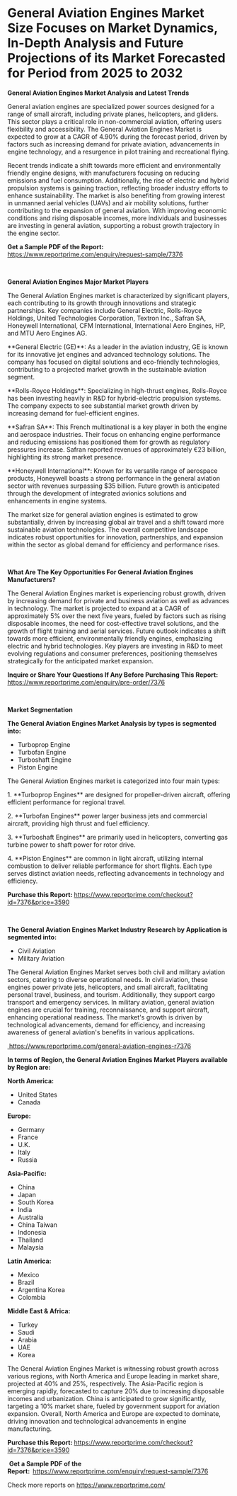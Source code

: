 <p><h1>General Aviation Engines Market Size Focuses on Market Dynamics, In-Depth Analysis and Future Projections of its Market Forecasted for Period from 2025 to 2032</h1></p><p><strong>General Aviation Engines Market Analysis and Latest Trends</strong></p>
<p><p>General aviation engines are specialized power sources designed for a range of small aircraft, including private planes, helicopters, and gliders. This sector plays a critical role in non-commercial aviation, offering users flexibility and accessibility. The General Aviation Engines Market is expected to grow at a CAGR of 4.90% during the forecast period, driven by factors such as increasing demand for private aviation, advancements in engine technology, and a resurgence in pilot training and recreational flying.</p><p>Recent trends indicate a shift towards more efficient and environmentally friendly engine designs, with manufacturers focusing on reducing emissions and fuel consumption. Additionally, the rise of electric and hybrid propulsion systems is gaining traction, reflecting broader industry efforts to enhance sustainability. The market is also benefiting from growing interest in unmanned aerial vehicles (UAVs) and air mobility solutions, further contributing to the expansion of general aviation. With improving economic conditions and rising disposable incomes, more individuals and businesses are investing in general aviation, supporting a robust growth trajectory in the engine sector.</p></p>
<p><strong>Get a Sample PDF of the Report:&nbsp;</strong> <a href="https://www.reportprime.com/enquiry/request-sample/7376?utm_campaign=3453&utm_medium=2&utm_source=Github&utm_content=ia&utm_term=19032025&utm_id=general-aviation-engines">https://www.reportprime.com/enquiry/request-sample/7376</a></p>
<p>&nbsp;</p>
<p><strong>General Aviation Engines Major Market Players</strong></p>
<p><p>The General Aviation Engines market is characterized by significant players, each contributing to its growth through innovations and strategic partnerships. Key companies include General Electric, Rolls-Royce Holdings, United Technologies Corporation, Textron Inc., Safran SA, Honeywell International, CFM International, International Aero Engines, HP, and MTU Aero Engines AG.</p><p>**General Electric (GE)**: As a leader in the aviation industry, GE is known for its innovative jet engines and advanced technology solutions. The company has focused on digital solutions and eco-friendly technologies, contributing to a projected market growth in the sustainable aviation segment.</p><p>**Rolls-Royce Holdings**: Specializing in high-thrust engines, Rolls-Royce has been investing heavily in R&D for hybrid-electric propulsion systems. The company expects to see substantial market growth driven by increasing demand for fuel-efficient engines.</p><p>**Safran SA**: This French multinational is a key player in both the engine and aerospace industries. Their focus on enhancing engine performance and reducing emissions has positioned them for growth as regulatory pressures increase. Safran reported revenues of approximately €23 billion, highlighting its strong market presence.</p><p>**Honeywell International**: Known for its versatile range of aerospace products, Honeywell boasts a strong performance in the general aviation sector with revenues surpassing $35 billion. Future growth is anticipated through the development of integrated avionics solutions and enhancements in engine systems.</p><p>The market size for general aviation engines is estimated to grow substantially, driven by increasing global air travel and a shift toward more sustainable aviation technologies. The overall competitive landscape indicates robust opportunities for innovation, partnerships, and expansion within the sector as global demand for efficiency and performance rises.</p></p>
<p>&nbsp;</p>
<p><strong>What Are The Key Opportunities For General Aviation Engines Manufacturers?</strong></p>
<p><p>The General Aviation Engines market is experiencing robust growth, driven by increasing demand for private and business aviation as well as advances in technology. The market is projected to expand at a CAGR of approximately 5% over the next five years, fueled by factors such as rising disposable incomes, the need for cost-effective travel solutions, and the growth of flight training and aerial services. Future outlook indicates a shift towards more efficient, environmentally friendly engines, emphasizing electric and hybrid technologies. Key players are investing in R&D to meet evolving regulations and consumer preferences, positioning themselves strategically for the anticipated market expansion.</p></p>
<p><strong>Inquire or Share Your Questions If Any Before Purchasing This Report:</strong> <a href="https://www.reportprime.com/enquiry/pre-order/7376?utm_campaign=3453&utm_medium=2&utm_source=Github&utm_content=ia&utm_term=19032025&utm_id=general-aviation-engines">https://www.reportprime.com/enquiry/pre-order/7376</a></p>
<p>&nbsp;</p>
<p><strong>Market Segmentation</strong></p>
<p><strong>The General Aviation Engines Market Analysis by types is segmented into:</strong></p>
<p><ul><li>Turboprop Engine</li><li>Turbofan Engine</li><li>Turboshaft Engine</li><li>Piston Engine</li></ul></p>
<p><p>The General Aviation Engines market is categorized into four main types: </p><p>1. **Turboprop Engines** are designed for propeller-driven aircraft, offering efficient performance for regional travel.  </p><p>2. **Turbofan Engines** power larger business jets and commercial aircraft, providing high thrust and fuel efficiency.  </p><p>3. **Turboshaft Engines** are primarily used in helicopters, converting gas turbine power to shaft power for rotor drive.  </p><p>4. **Piston Engines** are common in light aircraft, utilizing internal combustion to deliver reliable performance for short flights. Each type serves distinct aviation needs, reflecting advancements in technology and efficiency.</p></p>
<p><strong>Purchase this Report:&nbsp;</strong><a href="https://www.reportprime.com/checkout?id=7376&price=3590&utm_campaign=3453&utm_medium=2&utm_source=Github&utm_content=ia&utm_term=19032025&utm_id=general-aviation-engines">https://www.reportprime.com/checkout?id=7376&price=3590</a></p>
<p>&nbsp;</p>
<p><strong>The General Aviation Engines Market Industry Research by Application is segmented into:</strong></p>
<p><ul><li>Civil Aviation</li><li>Military Aviation</li></ul></p>
<p><p>The General Aviation Engines Market serves both civil and military aviation sectors, catering to diverse operational needs. In civil aviation, these engines power private jets, helicopters, and small aircraft, facilitating personal travel, business, and tourism. Additionally, they support cargo transport and emergency services. In military aviation, general aviation engines are crucial for training, reconnaissance, and support aircraft, enhancing operational readiness. The market's growth is driven by technological advancements, demand for efficiency, and increasing awareness of general aviation's benefits in various applications.</p></p>
<p><a href="https://www.reportprime.com/general-aviation-engines-r7376?utm_campaign=3453&utm_medium=2&utm_source=Github&utm_content=ia&utm_term=19032025&utm_id=general-aviation-engines">&nbsp;https://www.reportprime.com/general-aviation-engines-r7376</a></p>
<p><strong>In terms of Region, the General Aviation Engines Market Players available by Region are:</strong></p>
<p>
    <p> <strong> North America: </strong>
        <ul>
            <li>United States</li>
            <li>Canada</li>
        </ul>
        </p> 
    <p> <strong> Europe: </strong>
        <ul>
            <li>Germany</li>
            <li>France</li>
            <li>U.K.</li>
            <li>Italy</li>
            <li>Russia</li>
        </ul>
        </p> 
    <p> <strong> Asia-Pacific: </strong>
        <ul>
            <li>China</li>
            <li>Japan</li>
            <li>South Korea</li>
            <li>India</li>
            <li>Australia</li>
            <li>China Taiwan</li>
            <li>Indonesia</li>
            <li>Thailand</li>
            <li>Malaysia</li>
        </ul>
        </p> 
    <p> <strong> Latin America: </strong>
        <ul>
            <li>Mexico</li>
            <li>Brazil</li>
            <li>Argentina Korea</li>
            <li>Colombia</li>
        </ul>
        </p> 
    <p> <strong> Middle East & Africa: </strong>
        <ul>
            <li>Turkey</li>
            <li>Saudi</li>
            <li>Arabia</li>
            <li>UAE</li>
            <li>Korea</li>
        </ul>
    </p>
    </p>
<p><p>The General Aviation Engines Market is witnessing robust growth across various regions, with North America and Europe leading in market share, projected at 40% and 25%, respectively. The Asia-Pacific region is emerging rapidly, forecasted to capture 20% due to increasing disposable incomes and urbanization. China is anticipated to grow significantly, targeting a 10% market share, fueled by government support for aviation expansion. Overall, North America and Europe are expected to dominate, driving innovation and technological advancements in engine manufacturing.</p></p>
<p><strong>Purchase this Report: </strong><a href="https://www.reportprime.com/checkout?id=7376&price=3590&utm_campaign=3453&utm_medium=2&utm_source=Github&utm_content=ia&utm_term=19032025&utm_id=general-aviation-engines">https://www.reportprime.com/checkout?id=7376&price=3590</a></p>
<p>&nbsp;<strong>Get a Sample PDF of the Report:&nbsp;&nbsp;</strong><a href="https://www.reportprime.com/enquiry/request-sample/7376?utm_campaign=3453&utm_medium=2&utm_source=Github&utm_content=ia&utm_term=19032025&utm_id=general-aviation-engines">https://www.reportprime.com/enquiry/request-sample/7376</a></p>
<p><strong></strong></p>
<p>Check more reports on <a href="https://www.reportprime.com/?utm_campaign=3453&utm_medium=2&utm_source=Github&utm_content=ia&utm_term=19032025&utm_id=general-aviation-engines">https://www.reportprime.com/</a></p>